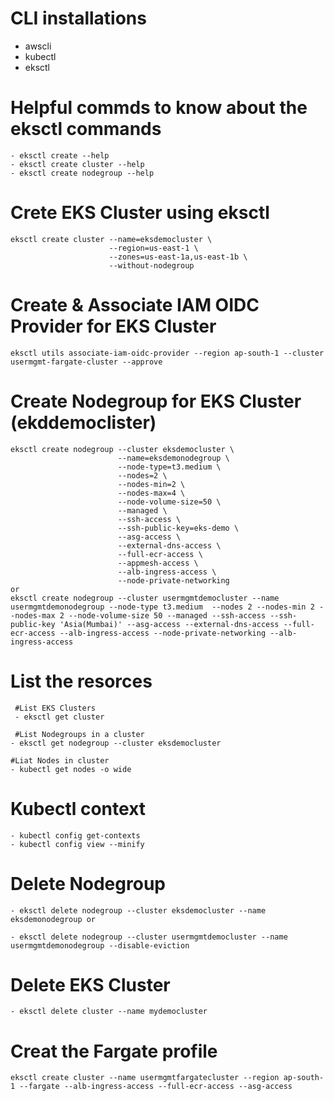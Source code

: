 
# CLI installations

- awscli
- kubectl
- eksctl


# Helpful commds to know about the eksctl commands

```console
- eksctl create --help
- eksctl create cluster --help
- eksctl create nodegroup --help
```

# Crete EKS Cluster using eksctl

```console
eksctl create cluster --name=eksdemocluster \
                      --region=us-east-1 \
                      --zones=us-east-1a,us-east-1b \
                      --without-nodegroup
```


# Create & Associate IAM OIDC Provider for EKS Cluster
```console
eksctl utils associate-iam-oidc-provider --region ap-south-1 --cluster usermgmt-fargate-cluster --approve
```

# Create Nodegroup for EKS Cluster (ekddemoclister)

```console
eksctl create nodegroup --cluster eksdemocluster \
                        --name=eksdemonodegroup \
                        --node-type=t3.medium \
                        --nodes=2 \
                        --nodes-min=2 \
                        --nodes-max=4 \
                        --node-volume-size=50 \
                        --managed \
                        --ssh-access \
                        --ssh-public-key=eks-demo \
                        --asg-access \
                        --external-dns-access \
                        --full-ecr-access \
                        --appmesh-access \
                        --alb-ingress-access \
                        --node-private-networking 
or
eksctl create nodegroup --cluster usermgmtdemocluster --name usermgmtdemonodegroup --node-type t3.medium  --nodes 2 --nodes-min 2 --nodes-max 2 --node-volume-size 50 --managed --ssh-access --ssh-public-key 'Asia(Mumbai)' --asg-access --external-dns-access --full-ecr-access --alb-ingress-access --node-private-networking --alb-ingress-access
```

  # List the resorces

```console
 #List EKS Clusters
 - eksctl get cluster

 #List Nodegroups in a cluster
- eksctl get nodegroup --cluster eksdemocluster

#Liat Nodes in cluster
- kubectl get nodes -o wide
```

# Kubectl context

```console
- kubectl config get-contexts
- kubectl config view --minify
```

# Delete Nodegroup

```console
- eksctl delete nodegroup --cluster eksdemocluster --name eksdemonodegroup or

- eksctl delete nodegroup --cluster usermgmtdemocluster --name usermgmtdemonodegroup --disable-eviction
```


# Delete EKS Cluster

```console
- eksctl delete cluster --name mydemocluster
```
                    
# Creat the Fargate profile
```console
eksctl create cluster --name usermgmtfargatecluster --region ap-south-1 --fargate --alb-ingress-access --full-ecr-access --asg-access
```


